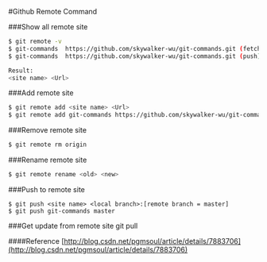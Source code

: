 #Github Remote Command

###Show all remote site
```sh
$ git remote -v
$ git-commands	https://github.com/skywalker-wu/git-commands.git (fetch)
$ git-commands	https://github.com/skywalker-wu/git-commands.git (push)

Result:
<site name> <Url>
```
###Add remote site
```sh
$ git remote add <site name> <Url>
$ git remote add git-commands https://github.com/skywalker-wu/git-commands.git
```
###Remove remote site
```sh
$ git remote rm origin
```

###Rename remote site
```sh
$ git remote rename <old> <new>
```

###Push to remote site
```
$ git push <site name> <local branch>:[remote branch = master]
$ git push git-commands master
```

###Get update from remote site
    git pull <site name> <local branch>

####Reference
[http://blog.csdn.net/pgmsoul/article/details/7883706](http://blog.csdn.net/pgmsoul/article/details/7883706)
